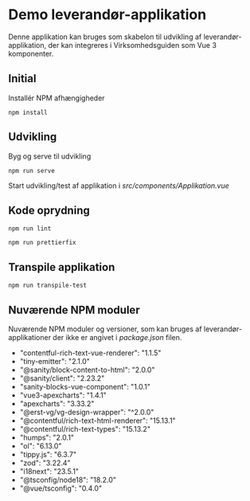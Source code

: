 # Demo leverandør-applikation

Denne applikation kan bruges som skabelon til udvikling af leverandør-applikation, der kan integreres i Virksomhedsguiden som Vue 3 komponenter.

## Initial

Installér NPM afhængigheder

```
npm install
```

## Udvikling

Byg og serve til udvikling

```
npm run serve
```

Start udvikling/test af applikation i _src/components/Applikation.vue_

## Kode oprydning

```
npm run lint
```

```
npm run prettierfix
```

## Transpile applikation

```
npm run transpile-test
```

## Nuværende NPM moduler

Nuværende NPM moduler og versioner, som kan bruges af leverandør-applikationer der ikke er angivet i _package.json_ filen.

- "contentful-rich-text-vue-renderer": "1.1.5"
- "tiny-emitter": "2.1.0"
- "@sanity/block-content-to-html": "2.0.0"
- "@sanity/client": "2.23.2"
- "sanity-blocks-vue-component": "1.0.1"
- "vue3-apexcharts": "1.4.1"
- "apexcharts": "3.33.2"
- "@erst-vg/vg-design-wrapper": "^2.0.0"
- "@contentful/rich-text-html-renderer": "15.13.1"
- "@contentful/rich-text-types": "15.13.2"
- "humps": "2.0.1"
- "ol": "6.13.0"
- "tippy.js": "6.3.7"
- "zod": "3.22.4"
- "i18next": "23.5.1"
- "@tsconfig/node18": "18.2.0"
- "@vue/tsconfig": "0.4.0"
